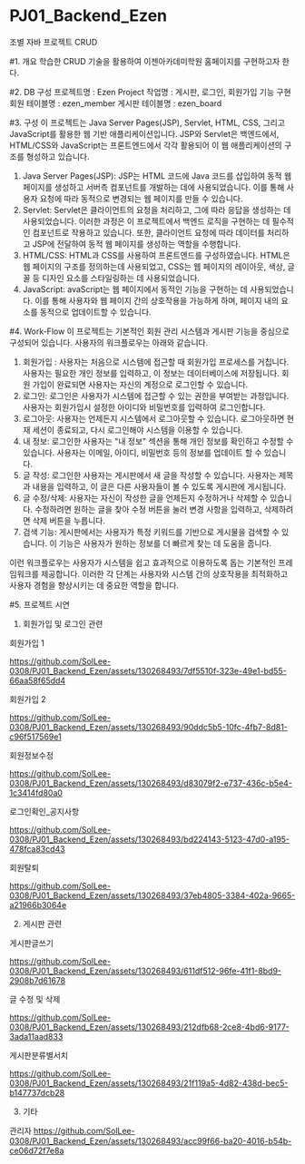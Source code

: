# PJ01_Backend_Ezen

조별 자바 프로젝트 CRUD



#1. 개요
학습한  CRUD 기술을 활용하여 이젠아카데미학원 홈페이지를 구현하고자 한다.





#2. DB 구성
프로젝트명 : Ezen Project 
작업명 : 게시판, 로그인, 회원가입 기능 구현
회원 테이블명 : ezen_member
게시판 테이블명 : ezen_board





#3. 구성
이 프로젝트는  Java Server Pages(JSP), Servlet, HTML, CSS, 그리고 JavaScript를 활용한 웹 기반 애플리케이션입니다. JSP와 Servlet은 백엔드에서, HTML/CSS와 JavaScript는 프론트엔드에서 각각 활용되어 이 웹 애플리케이션의 구조를 형성하고 있습니다.

1)   Java Server Pages(JSP): JSP는 HTML 코드에 Java 코드를 삽입하여 동적 웹 페이지를 생성하고 서버측 컴포넌트를 개발하는 데에 사용되었습니다. 이를 통해 사용자 요청에 따라 동적으로 변경되는 웹 페이지를 만들 수 있습니다.
2)   Servlet: Servlet은 클라이언트의 요청을 처리하고, 그에 따라 응답을 생성하는 데 사용되었습니다. 이러한 과정은 이 프로젝트에서 백엔드 로직을 구현하는 데 필수적인 컴포넌트로 작용하고 있습니다. 또한, 클라이언트 요청에 따라 데이터를 처리하고 JSP에 전달하여 동적 웹 페이지를 생성하는 역할을 수행합니다.
3)   HTML/CSS: HTML과 CSS를 사용하여 프론트엔드를 구성하였습니다. HTML은 웹 페이지의 구조를 정의하는데 사용되었고, CSS는 웹 페이지의 레이아웃, 색상, 글꼴 등 디자인 요소를 스타일링하는 데 사용되었습니다.
4)   JavaScript: avaScript는 웹 페이지에서 동적인 기능을 구현하는 데 사용되었습니다. 이를 통해 사용자와 웹 페이지 간의 상호작용을 가능하게 하며, 페이지 내의 요소를 동적으로 업데이트할 수 있습니다.





#4. Work-Flow
이 프로젝트는 기본적인 회원 관리 시스템과 게시판 기능을 중심으로 구성되어 있습니다. 사용자의 워크플로우는 아래와 같습니다.

1)   회원가입 :  사용자는 처음으로 시스템에 접근할 때 회원가입 프로세스를 거칩니다. 사용자는 필요한 개인 정보를 입력하고, 이 정보는 데이터베이스에 저장됩니다. 회원 가입이 완료되면 사용자는 자신의 계정으로 로그인할 수 있습니다.
2)   로그인:  로그인은 사용자가 시스템에 접근할 수 있는 권한을 부여받는 과정입니다. 사용자는 회원가입시 설정한 아이디와 비밀번호를 입력하여 로그인합니다.
3)   로그아웃:  사용자는 언제든지 시스템에서 로그아웃할 수 있습니다. 로그아웃하면 현재 세션이 종료되고, 다시 로그인해야 시스템을 이용할 수 있습니다.
4)   내 정보:  로그인한 사용자는 "내 정보" 섹션을 통해 개인 정보를 확인하고 수정할 수 있습니다. 사용자는 이메일, 아이디, 비밀번호 등의 정보를 업데이트 할 수 있습니다.
5)   글 작성:  로그인한 사용자는 게시판에서 새 글을 작성할 수 있습니다. 사용자는 제목과 내용을 입력하고, 이 글은 다른 사용자들이 볼 수 있도록 게시판에 게시됩니다.
6)   글 수정/삭제:  사용자는 자신이 작성한 글을 언제든지 수정하거나 삭제할 수 있습니다. 수정하려면 원하는 글을 찾아 수정 버튼을 눌러 변경 사항을 입력하고, 삭제하려면 삭제 버튼을 누릅니다.
7)   검색 기능: 게시판에서는 사용자가 특정 키워드를 기반으로 게시물을 검색할 수 있습니다. 이 기능은 사용자가 원하는 정보를 더 빠르게 찾는 데 도움을 줍니다.

이런 워크플로우는 사용자가 시스템을 쉽고 효과적으로 이용하도록 돕는 기본적인 프레임워크를 제공합니다. 이러한 각 단계는 사용자와 시스템 간의 상호작용을 최적화하고 사용자 경험을 향상시키는 데 중요한 역할을 합니다.





#5. 프로젝트 시연
1. 회원가입 및 로그인 관련

회원가입 1

https://github.com/SolLee-0308/PJ01_Backend_Ezen/assets/130268493/7df5510f-323e-49e1-bd55-66aa58f65dd4




회원가입 2

https://github.com/SolLee-0308/PJ01_Backend_Ezen/assets/130268493/90ddc5b5-10fc-4fb7-8d81-c96f517569e1





회원정보수정

https://github.com/SolLee-0308/PJ01_Backend_Ezen/assets/130268493/d83079f2-e737-436c-b5e4-1c3414fd80a0








로그인확인_공지사항

https://github.com/SolLee-0308/PJ01_Backend_Ezen/assets/130268493/bd224143-5123-47d0-a195-478fca83cd43






회원탈퇴

https://github.com/SolLee-0308/PJ01_Backend_Ezen/assets/130268493/37eb4805-3384-402a-9665-a21966b3064e











2. 게시판 관련

게시판글쓰기

https://github.com/SolLee-0308/PJ01_Backend_Ezen/assets/130268493/611df512-96fe-41f1-8bd9-2908b7d61678






글 수정 및 삭제

https://github.com/SolLee-0308/PJ01_Backend_Ezen/assets/130268493/212dfb68-2ce8-4bd6-9177-3ada11aad833






게시판분류별서치

https://github.com/SolLee-0308/PJ01_Backend_Ezen/assets/130268493/21f119a5-4d82-438d-bec5-b147737dcb28











3. 기타

관리자
https://github.com/SolLee-0308/PJ01_Backend_Ezen/assets/130268493/acc99f66-ba20-4016-b54b-ce06d72f7e8a










